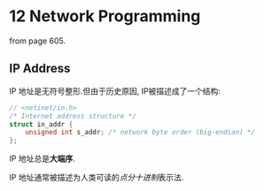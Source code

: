 # 12 Network Programming

from page 605.

## IP Address

IP 地址是无符号整形.但由于历史原因, IP被描述成了一个结构:

```C
// <netinet/in.h>
/* Internet address structure */
struct in_addr {
    unsigned int s_addr; /* network byte order (big-endian) */
};
```

IP 地址总是**大端序**.

IP 地址通常被描述为人类可读的*点分十进制*表示法.